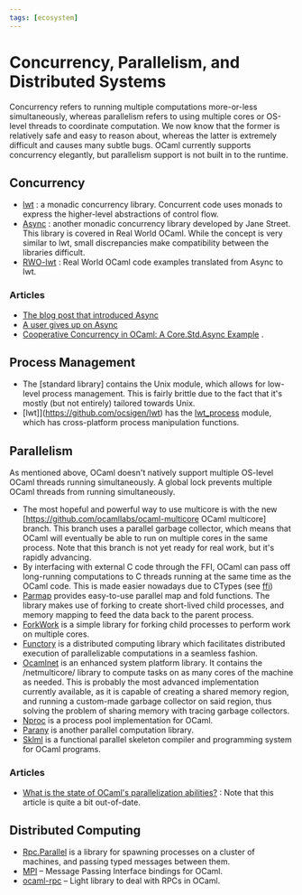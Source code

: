 ```yaml
---
tags: [ecosystem]
---
```


# Concurrency, Parallelism, and Distributed Systems

Concurrency refers to running multiple computations more-or-less simultaneously, whereas parallelism refers to using multiple cores or OS-level threads to coordinate computation. We now know that the former is relatively safe and easy to reason about, whereas the latter is extremely difficult and causes many subtle bugs. OCaml currently supports concurrency elegantly, but parallelism support is not built in to the runtime.

## Concurrency

* [lwt](https://github.com/ocsigen/lwt) : a monadic concurrency library. Concurrent code uses monads to express the higher-level abstractions of control flow.
* [Async](https://github.com/janestreet/async) : another monadic concurrency library developed by Jane Street. This library is covered in Real World OCaml. While the concept is very similar to lwt, small discrepancies make compatibility between the libraries difficult.
* [RWO-lwt](https://github.com/dkim/rwo-lwt) : Real World OCaml code examples translated from Async to lwt.

### Articles

* [The blog post that introduced Async](https://blog.janestreet.com/announcing-async/)
* [A user gives up on Async](http://rgrinberg.com/posts/abandoning-async/)
* [Cooperative Concurrency in OCaml: A Core.Std.Async Example](http://philtomson.github.io/blog/2014/07/09/core-dot-async-example/) .

## Process Management

* The [standard library] contains the Unix module, which allows for low-level process management. This is fairly brittle due to the fact that it's mostly (but not entirely) tailored towards Unix.
* [lwt]](https://github.com/ocsigen/lwt) has the [lwt_process](https://ocsigen.org/lwt/3.2.1/api/Lwt_process) module, which has cross-platform process manipulation functions.

## Parallelism

As mentioned above, OCaml doesn't natively support multiple OS-level OCaml threads running simultaneously. A global lock prevents multiple OCaml threads from running simultaneously.

* The most hopeful and powerful way to use multicore is with the new [https://github.com/ocamllabs/ocaml-multicore OCaml multicore] branch. This branch uses a parallel garbage collector, which means that OCaml will eventually be able to run on multiple cores in the same process. Note that this branch is not yet ready for real work, but it's rapidly advancing.
* By interfacing with external C code through the FFI, OCaml can pass off long-running computations to C threads running at the same time as the OCaml code. This is made easier nowadays due to CTypes (see [ffi](ffi.md))
* [Parmap](http://rdicosmo.github.io/parmap/)  provides easy-to-use parallel map and fold functions. The library makes use of forking to create short-lived child processes, and memory mapping to feed the data back to the parent process.
* [ForkWork](https://github.com/mlin/forkwork)  is a simple library for forking child processes to perform work on multiple cores.
* [Functory](http://functory.lri.fr/About.html)  is a distributed computing library which facilitates distributed execution of parallelizable computations in a seamless fashion.
* [Ocamlnet](http://projects.camlcity.org/projects/ocamlnet.html)  is an enhanced system platform library. It contains the /netmulticore/ library to compute tasks on as many cores of the machine as needed. This is probably the most advanced implementation currently available, as it is capable of creating a shared memory region, and running a custom-made garbage collector on said region, thus solving the problem of sharing memory with tracing garbage collectors.
* [Nproc](https://github.com/MyLifeLabs/nproc)  is a process pool implementation for OCaml.
* [Parany](https://github.com/UnixJunkie/parany)  is another parallel computation library.
* [Sklml](http://sklml.inria.fr)  is a functional parallel skeleton compiler and programming system for OCaml programs.

### Articles

* [What is the state of OCaml's parallelization abilities?](http://stackoverflow.com/questions/6588500/what-is-the-state-of-ocamls-parallelization-abilities) : Note that this article is quite a bit out-of-date.

## Distributed Computing

* [Rpc.Parallel](https://github.com/janestreet/rpc_parallel)  is a library for spawning processes on a cluster of machines, and passing typed messages between them.
* [MPI](https://github.com/xavierleroy/ocamlmpi)  – Message Passing Interface bindings for OCaml.
* [ocaml-rpc](https://github.com/mirage/ocaml-rpc)  – Light library to deal with RPCs in OCaml.
